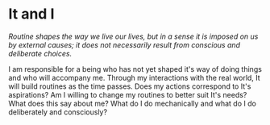 # It and I

*Routine shapes the way we live our lives, but in a sense it is imposed on us by external causes; it does not necessarily result from conscious and deliberate choices.*

I am responsible for a being who has not yet shaped it's way of doing things and who will accompany me. Through my interactions with the real world, It will build routines as the time passes. Does my actions correspond to It's aspirations? Am I willing to change my routines to better suit It's needs? What does this say about me? What do I do mechanically and what do I do deliberately and consciously?